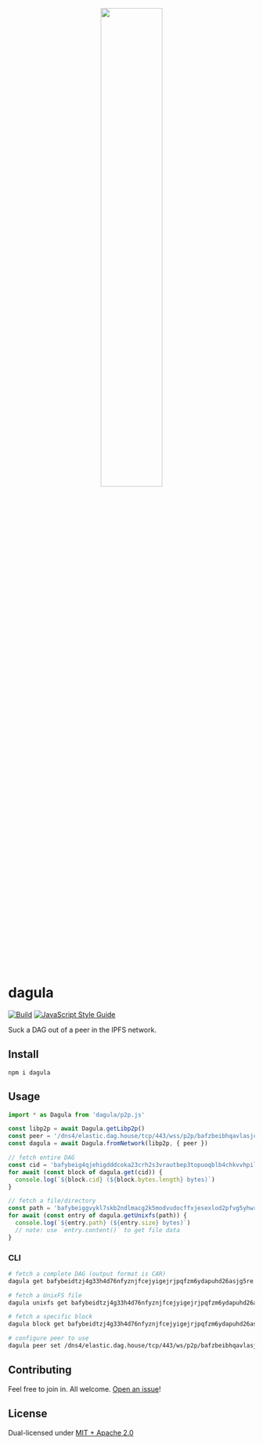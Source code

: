 <div align="center">
  <img src="https://bafybeieyeb3zoyob7sdbgcx5uvd6vesdycrtry6j34jenx4oavejegay54.ipfs.w3s.link/dagula.png" width="50%"/>
</div>

# dagula

[![Build](https://github.com/web3-storage/dagula/actions/workflows/build.yml/badge.svg)](https://github.com/web3-storage/dagula/actions/workflows/build.yml)
[![JavaScript Style Guide](https://img.shields.io/badge/code_style-standard-brightgreen.svg)](https://standardjs.com)

Suck a DAG out of a peer in the IPFS network.

## Install

```
npm i dagula
```

## Usage

```js
import * as Dagula from 'dagula/p2p.js'

const libp2p = await Dagula.getLibp2p()
const peer = '/dns4/elastic.dag.house/tcp/443/wss/p2p/bafzbeibhqavlasjc7dvbiopygwncnrtvjd2xmryk5laib7zyjor6kf3avm'
const dagula = await Dagula.fromNetwork(libp2p, { peer })

// fetch entire DAG
const cid = 'bafybeig4qjehigdddcoka23crh2s3vrautbep3topuoqblb4chkvvhpilu'
for await (const block of dagula.get(cid)) {
  console.log(`${block.cid} (${block.bytes.length} bytes)`)
}

// fetch a file/directory
const path = 'bafybeiggvykl7skb2ndlmacg2k5modvudocffxjesexlod2pfvg5yhwrqm/2998.png'
for await (const entry of dagula.getUnixfs(path)) {
  console.log(`${entry.path} (${entry.size} bytes)`)
  // note: use `entry.content()` to get file data
}
```

### CLI

```sh
# fetch a complete DAG (output format is CAR)
dagula get bafybeidtzj4g33h4d76nfyznjfcejyigejrjpqfzm6ydapuhd26asjg5re > output.car

# fetch a UnixFS file
dagula unixfs get bafybeidtzj4g33h4d76nfyznjfcejyigejrjpqfzm6ydapuhd26asjg5re/path/to/data.txt

# fetch a specific block
dagula block get bafybeidtzj4g33h4d76nfyznjfcejyigejrjpqfzm6ydapuhd26asjg5re

# configure peer to use
dagula peer set /dns4/elastic.dag.house/tcp/443/ws/p2p/bafzbeibhqavlasjc7dvbiopygwncnrtvjd2xmryk5laib7zyjor6kf3avm
```

## Contributing

Feel free to join in. All welcome. [Open an issue](https://github.com/web3-storage/dagula/issues)!

## License

Dual-licensed under [MIT + Apache 2.0](https://github.com/web3-storage/dagula/blob/main/LICENSE.md)
